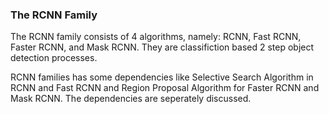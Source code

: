 ### The RCNN Family

The RCNN family consists of 4 algorithms, namely: RCNN, Fast RCNN, Faster RCNN, and Mask RCNN. They are classifiction based 2 step object detection processes. 

RCNN families has some dependencies like Selective Search Algorithm in RCNN and Fast RCNN and Region Proposal Algorithm for Faster RCNN and Mask RCNN. The dependencies are seperately discussed.
